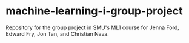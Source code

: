 # machine-learning-i-group-project
Repository for the group project in SMU's ML1 course for Jenna Ford, Edward Fry, Jon Tan, and Christian Nava.
